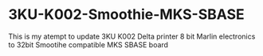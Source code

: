# 3KU-K002-Smoothie-MKS-SBASE
This is my atempt to update 3KU K002 Delta printer 8 bit Marlin electronics to 32bit Smootihe compatible MKS SBASE board
